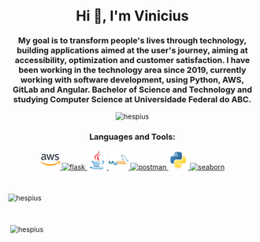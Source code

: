 <h1 align="center">Hi 👋, I'm Vinicius</h1>
<h3 align="center">My goal is to transform people's lives through technology, building applications aimed at the user's journey, aiming at accessibility, optimization and customer satisfaction. I have been working in the technology area since 2019, currently working with software development, using Python, AWS, GitLab and Angular. Bachelor of Science and Technology and studying Computer Science at Universidade Federal do ABC.</h3>

<p align="center"> <img src="https://komarev.com/ghpvc/?username=hespius&label=Profile%20views&color=0e75b6&style=flat" alt="hespius" /> </p>


<h3 align="center">Languages and Tools:</h3>
<p align="center"> <a href="https://aws.amazon.com" target="_blank" rel="noreferrer"> <img src="https://raw.githubusercontent.com/devicons/devicon/master/icons/amazonwebservices/amazonwebservices-original-wordmark.svg" alt="aws" width="40" height="40"/> </a> <a href="https://flask.palletsprojects.com/" target="_blank" rel="noreferrer"> <img src="https://www.vectorlogo.zone/logos/pocoo_flask/pocoo_flask-icon.svg" alt="flask" width="40" height="40"/> </a> <a href="https://www.java.com" target="_blank" rel="noreferrer"> <img src="https://raw.githubusercontent.com/devicons/devicon/master/icons/java/java-original.svg" alt="java" width="40" height="40"/> </a> <a href="https://www.mysql.com/" target="_blank" rel="noreferrer"> <img src="https://raw.githubusercontent.com/devicons/devicon/master/icons/mysql/mysql-original-wordmark.svg" alt="mysql" width="40" height="40"/> </a> <a href="https://postman.com" target="_blank" rel="noreferrer"> <img src="https://www.vectorlogo.zone/logos/getpostman/getpostman-icon.svg" alt="postman" width="40" height="40"/> </a> <a href="https://www.python.org" target="_blank" rel="noreferrer"> <img src="https://raw.githubusercontent.com/devicons/devicon/master/icons/python/python-original.svg" alt="python" width="40" height="40"/> </a> <a href="https://seaborn.pydata.org/" target="_blank" rel="noreferrer"> <img src="https://seaborn.pydata.org/_images/logo-mark-lightbg.svg" alt="seaborn" width="40" height="40"/> </a> </p>
<br>
<p><img align="center" src="https://github-readme-stats.vercel.app/api/top-langs?username=hespius&show_icons=true&locale=en&layout=compact&theme=dark" alt="hespius" /></p>
<br>
<p>&nbsp;<img align="center" src="https://github-readme-stats.vercel.app/api?username=hespius&show_icons=true&locale=en&theme=dark" alt="hespius" /></p>
